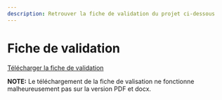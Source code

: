 ```yaml
---
description: Retrouver la fiche de validation du projet ci-dessous
---
```


# Fiche de validation

[Télécharger la fiche de validation]("../.gitbook/assets/fiche_validation.xlsx")

**NOTE:** Le téléchargement de la fiche de valisation ne fonctionne malheureusement pas sur la version PDF et docx.
